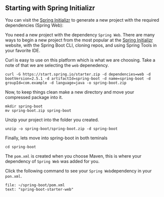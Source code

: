 
## Starting with Spring Initializr

You can visit the [Spring Initializr](https://start.spring.io/#!type=maven-project&language=java&platformVersion=2.5.0&packaging=jar&jvmVersion=1.8&groupId=com.example&artifactId=spring-boot&name=spring-boot&description=Demo%20project%20for%20Spring%20Boot&packageName=com.example.spring-boot&dependencies=web) to generate a new project with the required dependencies (Spring Web):

You need a new project with the dependency `Spring Web`. There are many ways to begin a new project from the most popular at the [Spring Initializr](start.spring.io) website, with the Spring Boot CLI, cloning repos, and using Spring Tools in your favorite IDE. 

Curl is easy to use on this platform which is what we are choosing. Take a note of that we are selecting the `web` depenedency.
```execute-1
curl -G https://start.spring.io/starter.zip -d dependencies=web -d bootVersion=2.5.1 -d artifactId=spring-boot -d name=spring-boot -d groupId=com.example -d language=java -o spring-boot.zip
```
Now, to keep things clean make a new directory and move your compressed package into it.
```execute-1
mkdir spring-boot
mv spring-boot.zip spring-boot
```

Unzip your project into the folder you created.
```execute-1
unzip -o spring-boot/spring-boot.zip -d spring-boot
```

Finally, lets move into spring-boot in both teminals
```execute-all
cd spring-boot
```

The `pom.xml` is created when you choose Maven, this is where your dependency of `Spring Web` was added for you. 

Click the following command to see your `Spring Web`dependency in your `pon.xml`.
```editor:select-matching-text
file: ~/spring-boot/pom.xml
text: "spring-boot-starter-web"
```
